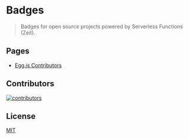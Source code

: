 # Badges

> Badges for open source projects powered by Serverless Functions (Zeit).

## Pages

- [Egg.js Contributors](/pages/eggjs.html)

## Contributors

[![contributors](https://ergatejs.implements.io/badges/contributors/ergatejs/badges.svg?owner=ergatejs&repo=badges&size=48)](https://github.com/ergatejs/badges/graphs/contributors)

## License

[MIT](https://github.com/ergatejs/badges/blob/master/LICENSE)
